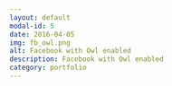 ```yaml
---
layout: default
modal-id: 5
date: 2016-04-05
img: fb_owl.png
alt: Facebook with Owl enabled
description: Facebook with Owl enabled
category: portfolio
---
```

